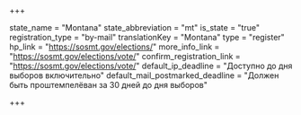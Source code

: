 +++

state_name = "Montana"
state_abbreviation = "mt"
is_state = "true"
registration_type = "by-mail"
translationKey = "Montana"
type = "register"
hp_link = "https://sosmt.gov/elections/"
more_info_link = "https://sosmt.gov/elections/vote/"
confirm_registration_link = "https://sosmt.gov/elections/vote/"
default_ip_deadline = "Доступно до дня выборов включительно"
default_mail_postmarked_deadline = "Должен быть проштемпелёван за 30 дней до дня выборов"

+++
